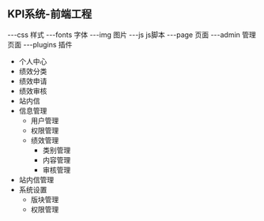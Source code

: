 ## KPI系统-前端工程

---css	   样式
---fonts	   字体
---img	   图片
---js	   js脚本
---page	   页面
  ---admin      管理页面
---plugins  插件

- 个人中心
- 绩效分类
- 绩效申请
- 绩效审核
- 站内信
- 信息管理
	- 用户管理
	- 权限管理
	- 绩效管理
		- 类别管理
		- 内容管理
		- 审核管理
- 站内信管理
- 系统设置
	- 版块管理
	- 权限管理
